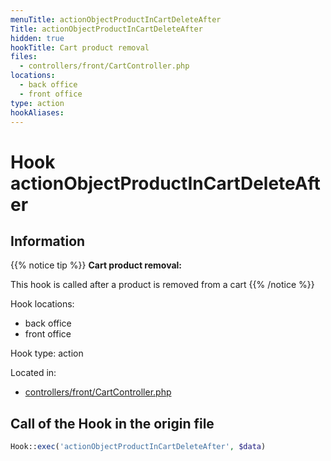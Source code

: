 ```yaml
---
menuTitle: actionObjectProductInCartDeleteAfter
Title: actionObjectProductInCartDeleteAfter
hidden: true
hookTitle: Cart product removal
files:
  - controllers/front/CartController.php
locations:
  - back office
  - front office
type: action
hookAliases:
---
```


# Hook actionObjectProductInCartDeleteAfter

## Information

{{% notice tip %}}
**Cart product removal:** 

This hook is called after a product is removed from a cart
{{% /notice %}}

Hook locations: 
  - back office
  - front office

Hook type: action

Located in: 
  - [controllers/front/CartController.php](https://github.com/PrestaShop/PrestaShop/blob/8.0.x/controllers/front/CartController.php)

## Call of the Hook in the origin file

```php
Hook::exec('actionObjectProductInCartDeleteAfter', $data)
```